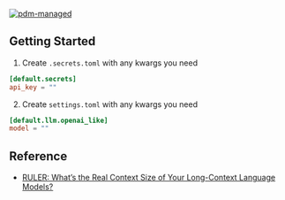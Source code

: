 [![pdm-managed](https://img.shields.io/endpoint?url=https%3A%2F%2Fcdn.jsdelivr.net%2Fgh%2Fpdm-project%2F.github%2Fbadge.json)](https://pdm-project.org)

## Getting Started

1. Create `.secrets.toml` with any kwargs you need

```toml
[default.secrets]
api_key = ""
```

2. Create `settings.toml` with any kwargs you need

```toml
[default.llm.openai_like]
model = ""
```

## Reference 

- [RULER: What’s the Real Context Size of Your Long-Context Language Models?](https://github.com/hsiehjackson/RULER)